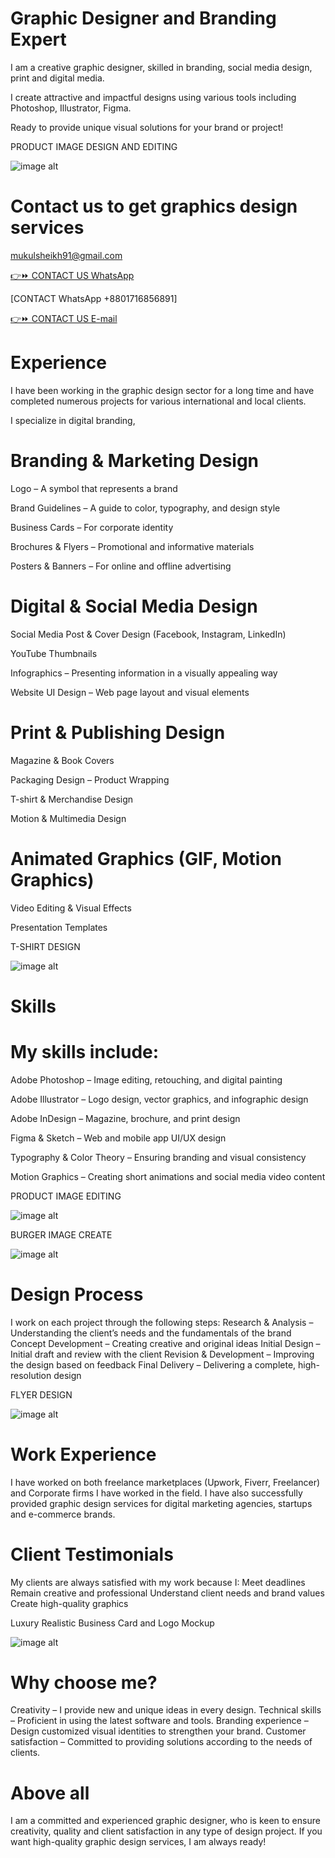 # Graphic Designer and Branding Expert

I am a creative graphic designer, skilled in branding, social media design, print and digital media. 

I create attractive and impactful designs using various tools including Photoshop, Illustrator, Figma. 

Ready to provide unique visual solutions for your brand or project!

PRODUCT IMAGE DESIGN AND EDITING

![image alt](https://github.com/afrinjahan80/Graphic-Design-Service/blob/4674217cbc320320ecb4e6167cc7061a160c8b29/ama%207.jpg)


# Contact us to get graphics design services

mukulsheikh91@gmail.com

[👉⏩ CONTACT US WhatsApp](https://wa.me/qr/6BKWBHXSDW6GP1)

[CONTACT WhatsApp +8801716856891]

[👉⏩ CONTACT US E-mail](mukulsheikh91@gmail.com)

# Experience
I have been working in the graphic design sector for a long time and have completed numerous projects for various international and local clients.

I specialize in digital branding,

# Branding & Marketing Design

Logo – A symbol that represents a brand

Brand Guidelines – A guide to color, typography, and design style

Business Cards – For corporate identity

Brochures & Flyers – Promotional and informative materials

Posters & Banners – For online and offline advertising

# Digital & Social Media Design
Social Media Post & Cover Design (Facebook, Instagram, LinkedIn)

YouTube Thumbnails

Infographics – Presenting information in a visually appealing way

Website UI Design – Web page layout and visual elements

# Print & Publishing Design
Magazine & Book Covers

Packaging Design – Product Wrapping

T-shirt & Merchandise Design

Motion & Multimedia Design

# Animated Graphics (GIF, Motion Graphics)

Video Editing & Visual Effects

Presentation Templates


T-SHIRT DESIGN
 
![image alt](https://github.com/afrinjahan80/Graphic-Design-Service/blob/1770a0b6086a586491699bc251f98c8685956bab/T-shirt.jpg)


# Skills

# My skills include:
Adobe Photoshop – Image editing, retouching, and digital painting

Adobe Illustrator – Logo design, vector graphics, and infographic design

Adobe InDesign – Magazine, brochure, and print design

Figma & Sketch – Web and mobile app UI/UX design

Typography & Color Theory – Ensuring branding and visual consistency

Motion Graphics – Creating short animations and social media video content


PRODUCT IMAGE EDITING

![image alt](https://github.com/afrinjahan80/Graphic-Design-Service/blob/d1ba875fcdb7e92ddde279ab0cf987336fa93b79/WhatsApp%20Image%202025-02-16%20at%2000.24.23_d964f4df.jpg)


BURGER IMAGE CREATE

![image alt](https://github.com/afrinjahan80/Graphic-Design-Service/blob/62f12e9e98c193bed8abaf62fab6d5c9b28efca7/Burger.jpg)


# Design Process
I work on each project through the following steps:
Research & Analysis – Understanding the client’s needs and the fundamentals of the brand
Concept Development – ​​Creating creative and original ideas
Initial Design – Initial draft and review with the client
Revision & Development – ​​Improving the design based on feedback
Final Delivery – Delivering a complete, high-resolution design

FLYER DESIGN

![image alt](https://github.com/afrinjahan80/Graphic-Design-Service/blob/f98b2c8b4dcfe1b927bb8d2178953c79a2b42fa5/flyer-design-7.jpg)

# Work Experience
I have worked on both freelance marketplaces (Upwork, Fiverr, Freelancer) and Corporate firms I have worked in the field. 
I have also successfully provided graphic design services for digital marketing agencies, startups and e-commerce brands.

# Client Testimonials
My clients are always satisfied with my work because I:
Meet deadlines
Remain creative and professional
Understand client needs and brand values
Create high-quality graphics

Luxury Realistic Business Card and Logo Mockup

![image alt](https://github.com/afrinjahan80/Graphic-Design-Service/blob/6c72d1af7c2f105ee747f192e78427365fec5984/Luxury_realistic_business_card_logo_mockup_top_view.jpg)

# Why choose me?
Creativity – I provide new and unique ideas in every design.
Technical skills – Proficient in using the latest software and tools.
Branding experience – Design customized visual identities to strengthen your brand.
Customer satisfaction – Committed to providing solutions according to the needs of clients.

# Above all
I am a committed and experienced graphic designer, who is keen to ensure creativity, quality and client satisfaction in any type of design project. 
If you want high-quality graphic design services, I am always ready!
